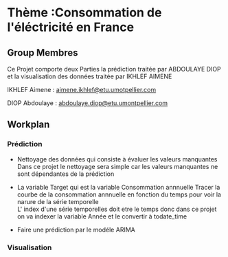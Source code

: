 # Thème :Consommation de l'éléctricité en France

## Group Membres

Ce Projet comporte deux  Parties la prédiction traitée par ABDOULAYE DIOP et la visualisation des données traitée par IKHLEF AIMENE

IKHLEF Aimene  : aimene.ikhlef@etu.umotpellier.com

DIOP Abdoulaye : abdoulaye.diop@etu.umontpellier.com 

## Workplan
### Prédiction

-  Nettoyage des données qui consiste à évaluer les valeurs manquantes 
		Dans ce projet le nettoyage sera simple car les valeurs manquantes ne sont dépendantes de la prédiction 

-  La variable Target qui est la variable Consommation annnuelle Tracer la courbe de la consommation annnuelle en fonction du temps pour voir la narure de la série temporelle  
		L' index d'une série temporelles doit etre le temps donc dans ce projet on va indexer la variable Année et le convertir à todate_time

- Faire une prédiction par le modéle ARIMA
### Visualisation
